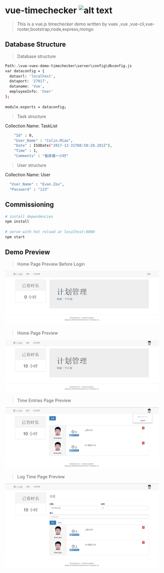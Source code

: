 # vue-timechecker ![alt text](https://travis-ci.org/evanzew/vue-vuex-demo.svg?branch=master 'Last push build')

> This is a vue.js timechecker demo written by vuex ,vue ,vue-cli,vue-rooter,bootstrap,node,express,mongo

## Database Structure

> Database structure

```bash
Path:.\vue-vuex-demo-timechecker\server\config\dbconfig.js
var dataconfig = {
  dataurl: 'localhost',
  dataport: '27017',
  dataname: 'Vue',
  employeeInfo: 'User'
};

module.exports = dataconfig;
```

> Task structure

Collection Name: TaskList

```bash
    "Id" : 0,
    "User_Name" : "Colin.Miao",
    "Date" : ISODate("2017-12-31T08:50:20.201Z"),
    "Time" : 1,
    "Comments" : "看直播一小时"
```

> User structure

Collection Name: User

```bash
  "User_Name" : "Evan.Zou",
  "Password" : "123"
```

## Commissioning

```bash
# install dependencies
npm install

# serve with hot reload at localhost:8080
npm start
```

## Demo Preview


> Home Page Preview Before Login

![alt text](/src/assets/preview-home_beforeLogin.jpg 'Home page preview before login')

> Home Page Preview

![alt text](/src/assets/preview-home.jpg 'Home page preview')

> Time Entries Page Preview

![alt text](/src/assets/preview-time.jpg 'Time entries page preview')

> Log Time Page Preview

![alt text](/src/assets/preview-log.jpg 'Log page preview')

